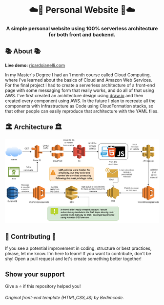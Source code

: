 <h1 align="center">
    ☁️🚀 Personal Website 🚀☁️
</h1>

<h3 align="center">
    A simple personal website using 100% serverless architecture for both front and backend.
</h3>


## 📚 About 📚

**Live demo:** [ricardoianelli.com](https://ricardoianelli.com) 

In my Master's Degree I had an 1 month course called Cloud Computing, where I've learned about the basics of Cloud and Amazon Web Services. For the final project I had to create a serverless architecture of a front-end page with some messaging form that really works, and do all of that using AWS. I've first created an architecture design using [draw.io](draw.io) and then created every component using AWS. In the future I plan to recreate all the components with Infrastructure as Code using CloudFormation stacks, so that other people can easily reproduce that architecture with the YAML files.

## 🏛️ Architecture 🏛️
![Serverless Architecture](assets/backend/serverless_architecture.png "Serverless Architecture")

## 🚧 Contributing 🚧

If you see a potential improvement in coding, structure or best practices, please, let me know. I'm here to learn! 
If you want to contribute, don't be shy! Open a pull request and let's create something better together!

## Show your support

Give a ⭐️ if this repository helped you!


*Original front-end template (HTML,CSS,JS) by Bedimcode.*
